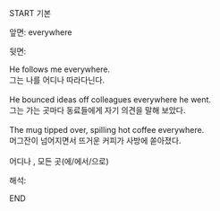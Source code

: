 START
기본

앞면:
everywhere


뒷면:
<div>He follows me everywhere. </div><div>그는 나를 어디나 따라다닌다.</div><div><br></div><div>He bounced ideas off colleagues everywhere he went. </div><div><div>그는 가는 곳마다 동료들에게 자기 의견을 말해 보았다.</div></div><div><br></div><div><div>The mug tipped over, spilling hot coffee everywhere. </div><div><div>머그잔이 넘어지면서 뜨거운 커피가 사방에 쏟아졌다.</div></div></div><div><br></div><div>어디나 , 모든 곳(에/에서/으로)</div>


해석:
<!--ID: 1746614453847-->
END